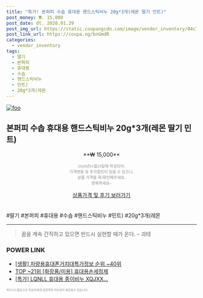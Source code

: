 ```yaml
--- 
title: "특가! 본퍼피 수솝 휴대용 핸드스틱비누 20g*3개(레몬 딸기 민트)" 
post_money: ₩. 15,000 
post_date: dt. 2020.01.29 
post_img_url: https://static.coupangcdn.com/image/vendor_inventory/04c7/974273641c3563fe7ce9f53cc81756791f5ecf700c3ab9dd075ff72fc964.jpg 
post_link_url: https://coupa.ng/bnGmdR 
categories: 
  - vendor_inventory 
tags: 
  - 딸기 
  - 본퍼피 
  - 휴대용 
  - 수솝 
  - 핸드스틱비누 
  - 민트) 
  - 20g*3개(레몬 
--- 
```

[![foo](https://static.coupangcdn.com/image/vendor_inventory/04c7/974273641c3563fe7ce9f53cc81756791f5ecf700c3ab9dd075ff72fc964.jpg)](https://coupa.ng/bnGmdR) 

## 본퍼피 수솝 휴대용 핸드스틱비누 20g*3개(레몬 딸기 민트) 
<p style="text-align: center;">**₩ 15,000**</p> 
<p style="text-align: center;"><span style="color: #898c8f; font-family: Georgia,Times,serif; font-size: 0.75em;">2020년01월29일에 작성되어, <br>가격변동 및 추가할인이 있을 수 있으니,<br> 상품 가격을 꼭!확인해주세요.<br>행복하세요~</span> 
</p>	 
<div markdown="0" style="text-align: center;"><a href="https://coupa.ng/bnGmdR" class="btn btn--success">상품가격 및 후기 보러가기</a></div> 
<br><br> 
  #딸기 #본퍼피 #휴대용 #수솝 #핸드스틱비누 #민트) #20g*3개(레몬 
<hr> 

> 꿈을 계속 간직하고 있으면 반드시 실현할 때가 온다. – 괴테 


### POWER LINK

* <a href="https://blog.naver.com/fasyy4321/221773775974" target="_blank"> [생활] 차량용휴대폰거치대특가정보 순위 ~40위</a>
* <a href="https://blog.naver.com/an0733/221787429731" target="_blank"> TOP ~21위 [화장품/미용] 휴대용손세정제</a>
* <a href="https://blog.naver.com/sakai111/221789620174" target="_blank">[특가] LQNLL 휴대용 종이비누 XQJXX...</a>

<span style="color: #898c8f; font-family: Georgia,Times,serif; font-size: 0.55em;">파트너스활동으로 작성자에게 일정액의 커미션이 제공될수 있습니다.</span> 
